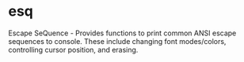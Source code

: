 # esq
Escape SeQuence - Provides functions to print common ANSI escape sequences to console. These include changing font modes/colors, controlling cursor position, and erasing.
